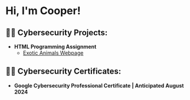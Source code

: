 <h1>Hi, I'm Cooper! <br/></h1>

<h2>👨‍💻 Cybersecurity Projects:</h2>

- <b>HTML Programming Assignment</b>
  - [Exotic Animals Webpage](https://github.com/ctr-21/HTML-Webpage/tree/main)

<h2>👨‍💻 Cybersecurity Certificates:</h2>

- <b>Google Cybersecurity Professional Certificate | Anticipated August 2024

